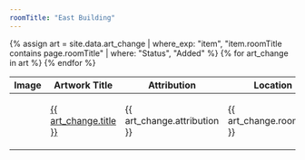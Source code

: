 ```yaml
---
roomTitle: "East Building"
---
```


<table data-toggle="bootstrap-table" class="table" data-filter-control="true">
	<thead>
	    <tr>
	      <th data-field="Image" scope="col">Image</th>
	      <th data-field="Artwork Title" scope="col">Artwork Title</th>
	      <th data-field="Attribution" scope="col" data-filter-control="input">Attribution</th>
	      <th data-field="Location" scope="col" data-filter-control="select">Location</th>
	      <th data-field="Update" scope="col" data-filter-control="select">Update</th>
	      <th data-field="Changed" scope="col">Changed</th>
	    </tr>
  	</thead>
  	<tbody>
  		{%  
			assign art = site.data.art_change | 
			where_exp: "item", "item.roomTitle contains page.roomTitle" | 
			where: "Status", "Added" 
  		%}
		{% for art_change in art %}
		  <tr>
		  	<td height="100"><img src="{{ art_change.imagepath }}" width="50" style="display: none" onload="this.style.display=''"/></td>
		    <td><a href="https://www.nga.gov{{ art_change.url }}">{{ art_change.title }}</a></td>
		    <td>{{ art_change.attribution }}</td>
		    <td>{{ art_change.roomTitle }}</td>
		    <td>{{ art_change.Status }}</td>
		    <td>{{ art_change.datechange }}</td>
		  </tr>
		{% endfor %}
	</tbody>
</table>
